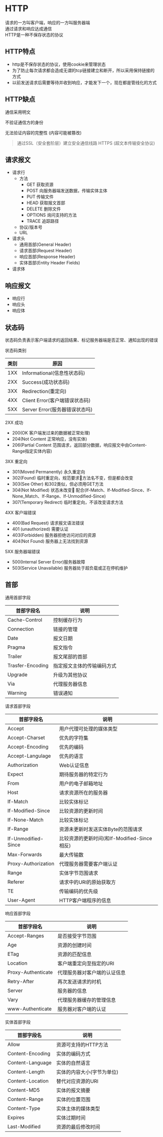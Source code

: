 # HTTP

请求的一方叫客户端，响应的一方叫服务器端<br>
通过请求和响应达成通信<br>
HTTP是一种不保存状态的协议<br>

## HTTP特点

- http是不保存状态的协议，使用cookie来管理状态
- 为了防止每次请求都会造成无谓的tcp链接建立和断开，所以采用保持链接的方式
- 以前发送请求后需要等待并收到响应，才能发下一个，现在都是管线化的方式

## HTTP缺点

通信采用明文

不验证通信方的身份

无法验证内容的完整性 (内容可能被篡改) 

> 通过SSL（安全套阶层）建立安全通信线路 HTTPS (超文本传输安全协议)

## 请求报文

- 请求行
  - 方法
    - GET 获取资源
    - POST 向服务器端发送数据，传输实体主体
    - PUT 传输文件
    - HEAD 获取报文首部
    - DELETE 删除文件
    - OPTIONS 询问支持的方法
    - TRACE 追踪路径
  - 协议/版本号
  - URL
- 请求头
  - 通用首部(General Header)
  - 请求首部(Request Header)
  - 响应首部(Response Header)
  - 实体首部(Entity Header Fields)
- 请求体

## 响应报文

- 响应行
- 响应头
- 响应体

## 状态码

状态码负责表示客户端请求的返回结果、标记服务器端是否正常、通知出现的错误

状态码类别

| 类别          | 原因                         | 
| --------------| --------------------------  | 
| 1XX           | Informational(信息性状态码)  |
| 2XX           | Success(成功状态码)          |
| 3XX           | Redirection(重定向)           |
| 4XX           | Client Error(客户端错误状态码) |
| 5XX           | Server Error(服务器错误状态吗) |

2XX 成功

- 200(OK 客户端发过来的数据被正常处理)
- 204(Not Content 正常响应，没有实体)
- 206(Partial Content 范围请求，返回部分数据，响应报文中由Content-Range指定实体内容)

3XX 重定向

- 301(Moved Permanently) 永久重定向
- 302(Found) 临时重定向，规范要求方法名不变，但是都会改变
- 303(See Other) 和302类似，但必须用GET方法
- 304(Not Modified) 状态未改变 配合(If-Match、If-Modified-Since、If-None_Match、If-Range、If-Unmodified-Since)
- 307(Temporary Redirect) 临时重定向，不该改变请求方法

4XX 客户端错误

- 400(Bad Request) 请求报文语法错误
- 401 (unauthorized) 需要认证
- 403(Forbidden) 服务器拒绝访问对应的资源
- 404(Not Found) 服务器上无法找到资源

5XX 服务器端错误

- 500(Internal Server Error)服务器故障
- 503(Service Unavailable) 服务器处于超负载或正在停机维护

## 首部

通用首部字段

| 首部字段名          | 说明                    | 
| --------------     | ------------------------| 
| Cache-Control      | 控制缓存行为             |
| Connection         | 链接的管理               |
| Date               | 报文日期                 |
| Pragma             | 报文指令                 |
| Trailer            | 报文尾部的首部            |
| Trasfer-Encoding   | 指定报文主体的传输编码方式 |
| Upgrade            | 升级为其他协议            |
| Via                | 代理服务器信息            |
| Warning            | 错误通知                  |

请求首部字段

| 首部字段名           | 说明                                      | 
| --------------      | ------------------------                  | 
| Accept              | 用户代理可处理的媒体类型                    |
| Accept-Charset      | 优先的字符集                               |
| Accept-Encoding     | 优先的编码                                 |
| Accept-Langulage    | 优先的语言                                 |
| Authorization       | Web认证信息                                |
| Expect              | 期待服务器的特定行为                        |
| From                | 用户的电子邮箱地址                          |
| Host                | 请求资源所在的服务器                         |
| If-Match            | 比较实体标记                                |
| If-Modified-Since   | 比较资源的更新时间                           |
| If-None-Match       | 比较实体标记                                |
| If-Range            | 资源未更新时发送实体Byte的范围请求            |
| If-Unmodified-Since | 比较资源的更新时间(和If-Modified-Since相反)  |
| Max-Forwards        | 最大传输数                                  |
| Proxy-Authorization | 代理服务器需要客户端认证                      |
| Range               | 实体字节范围请求                             |
| Referer             | 请求中的URI的原始获取方                      |
| TE                  | 传输编码的优先级                             |
| User-Agent          | HTTP客户端程序的信息                         |

响应首部字段

| 首部字段名          | 说明                        | 
| --------------     | ------------------------   | 
| Accept-Ranges      | 是否接受字节范围             |
| Age                | 资源的创建时间               |
| ETag               | 资源的匹配信息               |
| Location           | 客户端重定向至指定的URI      |
| Proxy-Authenticate | 代理服务器对客户端的认证信息  |
| Retry-After        | 再次发送请求的时机           |
| Server             | 服务器的信息                |
| Vary               | 代理服务器缓存的管理信息     |
| www-Authenticate   | 服务器对客户端的认证         |

实体首部字段

| 首部字段名          | 说明                    | 
| --------------     | ------------------------| 
| Allow              | 资源可支持的HTTP方法      |
| Content-Encoding   | 实体的编码方式            |
| Content-Language   | 实体的自然语言            |
| Content-Length     | 实体的内容大小(字节为单位) |
| Content-Location   | 替代对应资源的URI         |
| Content-MD5        | 实体的报文摘要            |
| Content-Range      | 实体的位置范围            |
| Content-Type       | 实体主体的媒体类型        |
| Expires            | 实体过期时间              |
| Last-Modified      | 资源的最后修改时间         |
